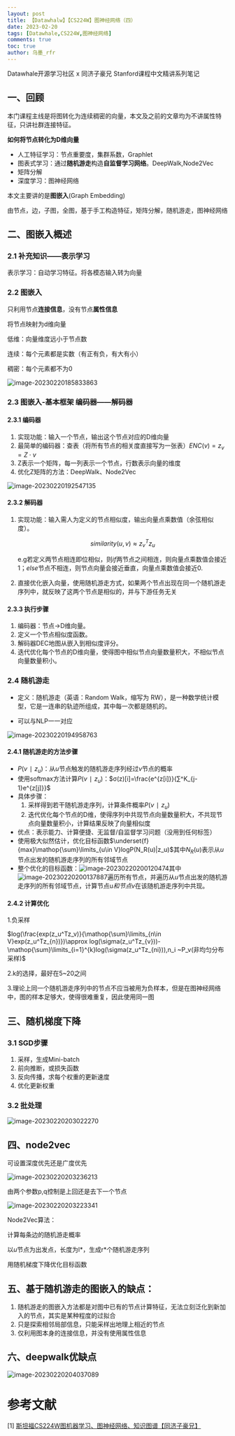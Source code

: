 ```yaml
---
layout: post
title: 【Datawhalw】【CS224W】图神经网络（四）
date: 2023-02-20
tags: [Datawhale,CS224W,图神经网络]
comments: true
toc: true
author: 乌墨_rfr
---
```


Datawhale开源学习社区 x 同济子豪兄 Stanford课程中文精讲系列笔记

## 一、回顾

本门课程主线是将图转化为连续稠密的向量，本文及之前的文章均为不讲属性特征，只讲社群连接特征。

**如何将节点转化为D维向量**

- 人工特征学习：节点重要度，集群系数，Graphlet
- 图表式学习：通过**随机游走**构造**自监督学习网络**。DeepWalk,Node2Vec
- 矩阵分解
- 深度学习：图神经网络



本文主要讲的是**图嵌入**(Graph Embedding)

由节点，边，子图，全图，基于手工构造特征，矩阵分解，随机游走，图神经网络



## 二、图嵌入概述

### 2.1 补充知识——表示学习

表示学习：自动学习特征。将各模态输入转为向量

### 2.2 图嵌入

只利用节点**连接信息**，没有节点**属性信息**

将节点映射为d维向量

低维：向量维度远小于节点数

连续：每个元素都是实数（有正有负，有大有小）

稠密：每个元素都不为0

![image-20230220185833863](https://raw.githubusercontent.com/wumorfr/photo/master/image-20230220185833863.png)

### 2.3 图嵌入-基本框架 编码器——解码器

#### 2.3.1 编码器

1. 实现功能：输入一个节点，输出这个节点对应的D维向量
2. 最简单的编码器：查表（将所有节点的相关度直接写为一张表）$ENC(v)=z_v=Z\cdot v$
3. Z表示一个矩阵，每一列表示一个节点，行数表示向量的维度
4. 优化Z矩阵的方法：DeepWalk、Node2Vec

![image-20230220192547135](https://raw.githubusercontent.com/wumorfr/photo/master/image-20230220192547135.png)

#### 2.3.2 解码器

1. 实现功能：输入需人为定义的节点相似度，输出向量点乘数值（余弦相似度）。

   $${similarity(u,v)\approx z_v^Tz_u}$$

   e.g若定义两节点相连即位相似，则$if$两节点之间相连，则向量点乘数值会接近1；$else$节点不相连，则节点向量会接近垂直，向量点乘数值会接近0.

2. 直接优化嵌入向量，使用随机游走方式，如果两个节点出现在同一个随机游走序列中，就反映了这两个节点是相似的，并与下游任务无关

#### 2.3.3 执行步骤

1. 编码器：节点->D维向量。
2. 定义一个节点相似度函数。
3. 解码器DEC地图从嵌入到相似度评分。
4. 迭代优化每个节点的D维向量，使得图中相似节点向量数量积大，不相似节点向量数量积小。



### 2.4 随机游走

- 定义：随机游走（英语：Random Walk，缩写为 RW），是一种数学统计模型，它是一连串的轨迹所组成，其中每一次都是随机的。

- 可以与NLP一一对应

![image-20230220194958763](https://raw.githubusercontent.com/wumorfr/photo/master/image-20230220194958763.png)

#### 2.4.1 随机游走的方法步骤

- $P(v∣z_u)$：从$u$节点触发的随机游走序列经过$v$节点的概率
- 使用softmax方法计算$P(v∣z_u)$：$σ(z)[i]=\frac{e^{z[i]}}{∑^K_{j-1}e^{z[j]}}$
- 具体步骤：
  1. 采样得到若干随机游走序列，计算条件概率$P(v∣z_u)$
  2. 迭代优化每个节点的D维，使得序列中共现节点向量数量积大，不共现节点向量数量积小，计算结果反映了向量相似度
- 优点：表示能力、计算便捷、无监督/自监督学习问题（没用到任何标签）
- 使用极大似然估计，优化目标函数$\underset{f}{max}\mathop{\sum}\limits_{u\in V}logP(N_R(u)|z_u)$其中$N_R(u)$表示从*u*节点出发的随机游走序列的所有邻域节点
- 整个优化的目标函数：![image-20230220200120474](https://raw.githubusercontent.com/wumorfr/photo/master/image-20230220200120474.png)其中![image-20230220200137887](https://raw.githubusercontent.com/wumorfr/photo/master/image-20230220200137887.png)遍历所有节点，并遍历从*u*节点出发的随机游走序列的所有邻域节点，计算节点u*和节点v*在该随机游走序列中共现。

 

#### 2.4.2 计算优化

1.负采样

$log(\frac{exp(z_u^Tz_v)}{\mathop{\sum}\limits_{n\in V}exp(z_u^Tz_{n})})\approx log(\sigma(z_u^Tz_{v}))-\mathop{\sum}\limits_{i=1}^{k}log(\sigma(z_u^Tz_{ni})),n_i ~P_v(非均匀分布采样)$



2.k的选择，最好在5~20之间

3.理论上同一个随机游走序列中的节点不应当被用为负样本，但是在图神经网络中，图的样本足够大，使得很难重复，因此使用同一图



## 三、随机梯度下降

### 3.1 SGD步骤

1. 采样，生成Mini-batch
2. 前向推断，或损失函数
3. 反向传播，求每个权重的更新速度
4. 优化更新权重

### 3.2 批处理

![image-20230220203022270](https://raw.githubusercontent.com/wumorfr/photo/master/image-20230220203022270.png)

## 四、node2vec

可设置深度优先还是广度优先

![image-20230220203236213](https://raw.githubusercontent.com/wumorfr/photo/master/image-20230220203236213.png)

由两个参数p,q控制是上回还是去下一个节点

![image-20230220203223341](https://raw.githubusercontent.com/wumorfr/photo/master/image-20230220203223341.png)

Node2Vec算法：

计算每条边的随机游走概率

以*u*节点为出发点，长度为l*，生成r*个随机游走序列

用随机梯度下降优化目标函数



## 五、基于随机游走的图嵌入的缺点：

1. 随机游走的图嵌入方法都是对图中已有的节点计算特征，无法立刻泛化到新加入的节点，其实是某种程度的过拟合
2. 只是探索相邻局部信息，只能采样出地理上相近的节点
3. 仅利用图本身的连接信息，并没有使用属性信息

## 六、deepwalk优缺点

![image-20230220204037089](https://raw.githubusercontent.com/wumorfr/photo/master/image-20230220204037089.png)



# 参考文献

[1] [斯坦福CS224W图机器学习、图神经网络、知识图谱【同济子豪兄】]([斯坦福CS224W图机器学习、图神经网络、知识图谱[同济子豪兄]]https://www.bilibili.com/video/BV1pR4y1S7GA?vd_source=872fc2755b4c0ffb1be2bc7240a69fed)
